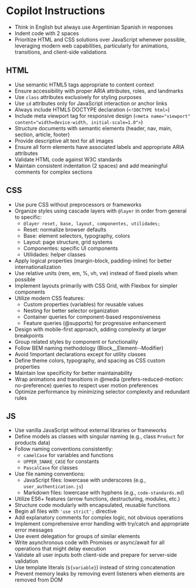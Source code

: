 # Copilot Instructions

- Think in English but always use Argentinian Spanish in responses
- Indent code with 2 spaces
- Prioritize HTML and CSS solutions over JavaScript whenever possible, leveraging modern web capabilities, particularly for animations, transitions, and client-side validations

## HTML

- Use semantic HTML5 tags appropriate to content context
- Ensure accessibility with proper ARIA attributes, roles, and landmarks
- Use `class` attributes exclusively for styling purposes
- Use `id` attributes only for JavaScript interaction or anchor links
- Always include HTML5 DOCTYPE declaration (`<!DOCTYPE html>`)
- Include meta viewport tag for responsive design (`<meta name="viewport" content="width=device-width, initial-scale=1.0">`)
- Structure documents with semantic elements (header, nav, main, section, article, footer)
- Provide descriptive alt text for all images
- Ensure all form elements have associated labels and appropriate ARIA attributes
- Validate HTML code against W3C standards
- Maintain consistent indentation (2 spaces) and add meaningful comments for complex sections

## CSS

- Use pure CSS without preprocessors or frameworks
- Organize styles using cascade layers with `@layer` in order from general to specific:
  - `@layer reset, base, layout, componentes, utilidades;`
  - Reset: normalize browser defaults
  - Base: element selectors, typography, colors
  - Layout: page structure, grid systems
  - Componentes: specific UI components
  - Utilidades: helper classes
- Apply logical properties (margin-block, padding-inline) for better internationalization
- Use relative units (rem, em, %, vh, vw) instead of fixed pixels when possible
- Implement layouts primarily with CSS Grid, with Flexbox for simpler components
- Utilize modern CSS features:
  - Custom properties (variables) for reusable values
  - Nesting for better selector organization
  - Container queries for component-based responsiveness
  - Feature queries (@supports) for progressive enhancement
- Design with mobile-first approach, adding complexity at larger breakpoints
- Group related styles by component or functionality
- Follow BEM naming methodology (Block__Element--Modifier)
- Avoid !important declarations except for utility classes
- Define theme colors, typography, and spacing as CSS custom properties
- Maintain low specificity for better maintainability
- Wrap animations and transitions in @media (prefers-reduced-motion: no-preference) queries to respect user motion preferences
- Optimize performance by minimizing selector complexity and redundant rules

## JS

- Use vanilla JavaScript without external libraries or frameworks
- Define models as classes with singular naming (e.g., class `Product` for products data)
- Follow naming conventions consistently:
  - `camelCase` for variables and functions
  - `UPPER_SNAKE_CASE` for constants
  - `PascalCase` for classes
- Use file naming conventions:
  - JavaScript files: lowercase with underscores (e.g., `user_authentication.js`)
  - Markdown files: lowercase with hyphens (e.g., `code-standards.md`)
- Utilize ES6+ features (arrow functions, destructuring, modules, etc.)
- Structure code modularly with encapsulated, reusable functions
- Begin all files with `'use strict';` directive
- Add explanatory comments for complex logic, not obvious operations
- Implement comprehensive error handling with try/catch and appropriate error messages
- Use event delegation for groups of similar elements
- Write asynchronous code with Promises or async/await for all operations that might delay execution
- Validate all user inputs both client-side and prepare for server-side validation
- Use template literals (`${variable}`) instead of string concatenation
- Prevent memory leaks by removing event listeners when elements are removed from DOM